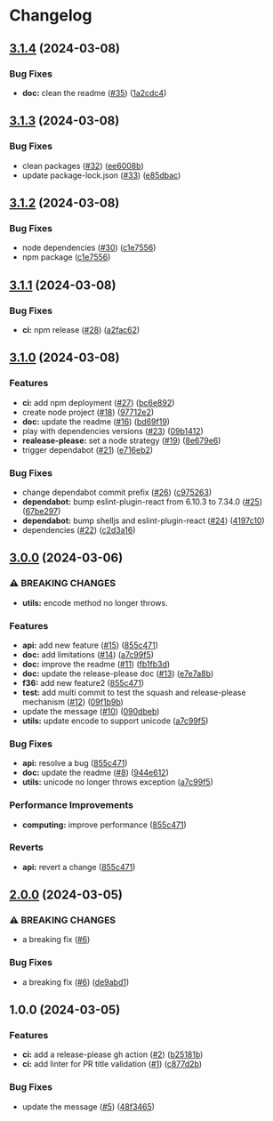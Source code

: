# Changelog

## [3.1.4](https://github.com/jbdoumenjou/poc-changelog/compare/v3.1.3...v3.1.4) (2024-03-08)


### Bug Fixes

* **doc:** clean the readme ([#35](https://github.com/jbdoumenjou/poc-changelog/issues/35)) ([1a2cdc4](https://github.com/jbdoumenjou/poc-changelog/commit/1a2cdc464c00f1f6b01e6c9c8d7306c9fe2bb6b6))

## [3.1.3](https://github.com/jbdoumenjou/poc-changelog/compare/v3.1.2...v3.1.3) (2024-03-08)


### Bug Fixes

* clean packages ([#32](https://github.com/jbdoumenjou/poc-changelog/issues/32)) ([ee6008b](https://github.com/jbdoumenjou/poc-changelog/commit/ee6008bfe37fee3fe97c74850e51dc6b6da4655f))
* update package-lock.json ([#33](https://github.com/jbdoumenjou/poc-changelog/issues/33)) ([e85dbac](https://github.com/jbdoumenjou/poc-changelog/commit/e85dbac3178de3093888375fdbb68bcf796a0aeb))

## [3.1.2](https://github.com/jbdoumenjou/poc-changelog/compare/v3.1.1...v3.1.2) (2024-03-08)


### Bug Fixes

* node dependencies ([#30](https://github.com/jbdoumenjou/poc-changelog/issues/30)) ([c1e7556](https://github.com/jbdoumenjou/poc-changelog/commit/c1e75561b215282e2e648f581ef9716adb5a9733))
* npm package ([c1e7556](https://github.com/jbdoumenjou/poc-changelog/commit/c1e75561b215282e2e648f581ef9716adb5a9733))

## [3.1.1](https://github.com/jbdoumenjou/poc-changelog/compare/v3.1.0...v3.1.1) (2024-03-08)


### Bug Fixes

* **ci:** npm release ([#28](https://github.com/jbdoumenjou/poc-changelog/issues/28)) ([a2fac62](https://github.com/jbdoumenjou/poc-changelog/commit/a2fac623214cb360f15cfb814eed744b8b8d1065))

## [3.1.0](https://github.com/jbdoumenjou/poc-changelog/compare/v3.0.0...v3.1.0) (2024-03-08)


### Features

* **ci:** add npm deployment ([#27](https://github.com/jbdoumenjou/poc-changelog/issues/27)) ([bc6e892](https://github.com/jbdoumenjou/poc-changelog/commit/bc6e89217fd24254ef6b6fd8564ea508121b9273))
* create node project ([#18](https://github.com/jbdoumenjou/poc-changelog/issues/18)) ([97712e2](https://github.com/jbdoumenjou/poc-changelog/commit/97712e278f7920077b18314f6ffc171c25531cd0))
* **doc:** update the readme ([#16](https://github.com/jbdoumenjou/poc-changelog/issues/16)) ([bd69f19](https://github.com/jbdoumenjou/poc-changelog/commit/bd69f19fce74d6a5611994ae80c64c184a310b41))
* play with dependencies versions ([#23](https://github.com/jbdoumenjou/poc-changelog/issues/23)) ([09b1412](https://github.com/jbdoumenjou/poc-changelog/commit/09b14127147080faff1f1b11adc7717e5bd81eab))
* **realease-please:** set a node strategy ([#19](https://github.com/jbdoumenjou/poc-changelog/issues/19)) ([8e679e6](https://github.com/jbdoumenjou/poc-changelog/commit/8e679e6f7d08d8b901610ce90f997964d966068a))
* trigger dependabot ([#21](https://github.com/jbdoumenjou/poc-changelog/issues/21)) ([e716eb2](https://github.com/jbdoumenjou/poc-changelog/commit/e716eb27847b5eac153b7d786e86adfb397f6008))


### Bug Fixes

* change dependabot commit prefix ([#26](https://github.com/jbdoumenjou/poc-changelog/issues/26)) ([c975263](https://github.com/jbdoumenjou/poc-changelog/commit/c9752631b1374abfc611bd9f61d36213e961a3f9))
* **dependabot:** bump eslint-plugin-react from 6.10.3 to 7.34.0 ([#25](https://github.com/jbdoumenjou/poc-changelog/issues/25)) ([67be297](https://github.com/jbdoumenjou/poc-changelog/commit/67be29701d3f43164de4608c2a7e04184cb98687))
* **dependabot:** bump shelljs and eslint-plugin-react ([#24](https://github.com/jbdoumenjou/poc-changelog/issues/24)) ([4197c10](https://github.com/jbdoumenjou/poc-changelog/commit/4197c106cae0a09b1b8834432b59f3f304e44fdc))
* dependencies ([#22](https://github.com/jbdoumenjou/poc-changelog/issues/22)) ([c2d3a16](https://github.com/jbdoumenjou/poc-changelog/commit/c2d3a16a6402edf35ccebebee9aa551e18f6accf))

## [3.0.0](https://github.com/jbdoumenjou/poc-changelog/compare/v2.0.0...v3.0.0) (2024-03-06)


### ⚠ BREAKING CHANGES

* **utils:** encode method no longer throws.

### Features

* **api:** add new feature ([#15](https://github.com/jbdoumenjou/poc-changelog/issues/15)) ([855c471](https://github.com/jbdoumenjou/poc-changelog/commit/855c4718a66168734719e37d9c2684362df5cba7))
* **doc:** add limitations ([#14](https://github.com/jbdoumenjou/poc-changelog/issues/14)) ([a7c99f5](https://github.com/jbdoumenjou/poc-changelog/commit/a7c99f5783d49e14997450f6047cc449cbe40485))
* **doc:** improve the readme ([#11](https://github.com/jbdoumenjou/poc-changelog/issues/11)) ([fb1fb3d](https://github.com/jbdoumenjou/poc-changelog/commit/fb1fb3d9d55d2f9397a5d76a5259f09ddb58db30))
* **doc:** update the release-please doc ([#13](https://github.com/jbdoumenjou/poc-changelog/issues/13)) ([e7e7a8b](https://github.com/jbdoumenjou/poc-changelog/commit/e7e7a8b87ec9887ab17109b8969decc9f59d29a4))
* **f36:** add new feature2 ([855c471](https://github.com/jbdoumenjou/poc-changelog/commit/855c4718a66168734719e37d9c2684362df5cba7))
* **test:** add multi commit to test the squash and release-please mechanism ([#12](https://github.com/jbdoumenjou/poc-changelog/issues/12)) ([09f1b9b](https://github.com/jbdoumenjou/poc-changelog/commit/09f1b9bc2a3057163670f7988043e842817b7429))
* update the message ([#10](https://github.com/jbdoumenjou/poc-changelog/issues/10)) ([090dbeb](https://github.com/jbdoumenjou/poc-changelog/commit/090dbeb91f830e064fcc2e76f2c1f123bf657f26))
* **utils:** update encode to support unicode ([a7c99f5](https://github.com/jbdoumenjou/poc-changelog/commit/a7c99f5783d49e14997450f6047cc449cbe40485))


### Bug Fixes

* **api:** resolve a bug ([855c471](https://github.com/jbdoumenjou/poc-changelog/commit/855c4718a66168734719e37d9c2684362df5cba7))
* **doc:** update the readme ([#8](https://github.com/jbdoumenjou/poc-changelog/issues/8)) ([944e612](https://github.com/jbdoumenjou/poc-changelog/commit/944e61294747608941baf0ae2124e623e48ba6c5))
* **utils:** unicode no longer throws exception ([a7c99f5](https://github.com/jbdoumenjou/poc-changelog/commit/a7c99f5783d49e14997450f6047cc449cbe40485))


### Performance Improvements

* **computing:** improve performance ([855c471](https://github.com/jbdoumenjou/poc-changelog/commit/855c4718a66168734719e37d9c2684362df5cba7))


### Reverts

* **api:** revert a change ([855c471](https://github.com/jbdoumenjou/poc-changelog/commit/855c4718a66168734719e37d9c2684362df5cba7))

## [2.0.0](https://github.com/jbdoumenjou/poc-changelog/compare/v1.0.0...v2.0.0) (2024-03-05)


### ⚠ BREAKING CHANGES

* a breaking fix ([#6](https://github.com/jbdoumenjou/poc-changelog/issues/6))

### Bug Fixes

* a breaking fix ([#6](https://github.com/jbdoumenjou/poc-changelog/issues/6)) ([de9abd1](https://github.com/jbdoumenjou/poc-changelog/commit/de9abd1deae7c48e586083d779cf191b9261fc32))

## 1.0.0 (2024-03-05)


### Features

* **ci:** add a release-please gh action ([#2](https://github.com/jbdoumenjou/poc-changelog/issues/2)) ([b25181b](https://github.com/jbdoumenjou/poc-changelog/commit/b25181b6f87136f25931728f48417c5f800c4cb5))
* **ci:** add linter for PR title validation ([#1](https://github.com/jbdoumenjou/poc-changelog/issues/1)) ([c877d2b](https://github.com/jbdoumenjou/poc-changelog/commit/c877d2ba49f1832a7467d6f8dfc8820838a2b1c4))


### Bug Fixes

* update the message ([#5](https://github.com/jbdoumenjou/poc-changelog/issues/5)) ([48f3465](https://github.com/jbdoumenjou/poc-changelog/commit/48f3465bf1b3de89b8f8c298f50b943d7c679102))
